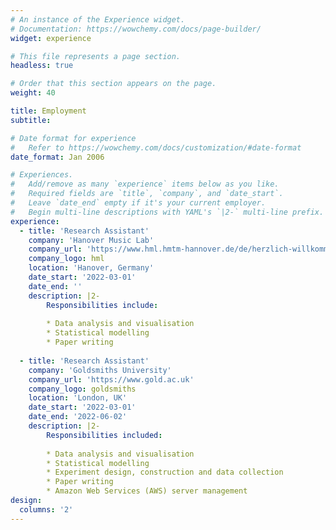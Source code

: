 ```yaml
---
# An instance of the Experience widget.
# Documentation: https://wowchemy.com/docs/page-builder/
widget: experience

# This file represents a page section.
headless: true

# Order that this section appears on the page.
weight: 40

title: Employment
subtitle:

# Date format for experience
#   Refer to https://wowchemy.com/docs/customization/#date-format
date_format: Jan 2006

# Experiences.
#   Add/remove as many `experience` items below as you like.
#   Required fields are `title`, `company`, and `date_start`.
#   Leave `date_end` empty if it's your current employer.
#   Begin multi-line descriptions with YAML's `|2-` multi-line prefix.
experience:
  - title: 'Research Assistant'
    company: 'Hanover Music Lab'
    company_url: 'https://www.hml.hmtm-hannover.de/de/herzlich-willkommen/'
    company_logo: hml
    location: 'Hanover, Germany'
    date_start: '2022-03-01'
    date_end: ''
    description: |2-
        Responsibilities include:
        
        * Data analysis and visualisation
        * Statistical modelling
        * Paper writing
        
  - title: 'Research Assistant'
    company: 'Goldsmiths University'
    company_url: 'https://www.gold.ac.uk'
    company_logo: goldsmiths
    location: 'London, UK'
    date_start: '2022-03-01'
    date_end: '2022-06-02'
    description: |2-
        Responsibilities included:
        
        * Data analysis and visualisation
        * Statistical modelling
        * Experiment design, construction and data collection
        * Paper writing
        * Amazon Web Services (AWS) server management
design:
  columns: '2'
---
```

